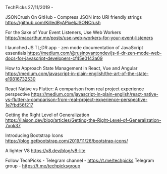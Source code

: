 TechPicks 27/11/2019 -

JSONCrush On GitHub - Compress JSON into URI friendly strings
https://github.com/KilledByAPixel/JSONCrush

For the Sake of Your Event Listeners, Use Web Workers
https://macarthur.me/posts/use-web-workers-for-your-event-listeners

I launched JS TL;DR app - zen mode documentation of JavaScript essentials
https://medium.com/@rusinovantondev/js-tl-dr-zen-mode-web-docs-for-javascript-developers-cf45e0143a09

How to Approach State Management in React, Vue and Angular
https://medium.com/javascript-in-plain-english/the-art-of-the-state-e19816732530

React Native vs Flutter: A comparison from real project experience perspective
https://medium.com/javascript-in-plain-english/react-native-vs-flutter-a-comparison-from-real-project-experience-perspective-1e7fbd56f217

Getting the Right Level of Generalization
https://liaison.dev/blog/articles/Getting-the-Right-Level-of-Generalization-7xpk37

Introducing Bootstrap Icons
https://blog.getbootstrap.com/2019/11/26/bootstrap-icons/

A lighter V8
https://v8.dev/blog/v8-lite

Follow TechPicks -
Telegram channel - https://t.me/techpicks
Telegram group - https://t.me/techpicksgroup